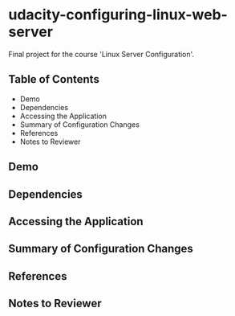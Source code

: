 # udacity-configuring-linux-web-server
Final project for the course 'Linux Server Configuration'.

## Table of Contents
- Demo
- Dependencies
- Accessing the Application
- Summary of Configuration Changes
- References 
- Notes to Reviewer

## Demo

## Dependencies

## Accessing the Application

## Summary of Configuration Changes

## References

## Notes to Reviewer


